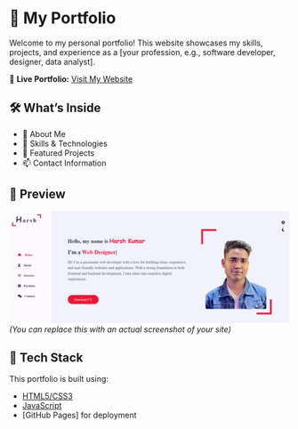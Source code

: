 # 💼 My Portfolio

Welcome to my personal portfolio! This website showcases my skills, projects, and experience as a [your profession, e.g., software developer, designer, data analyst].

🔗 **Live Portfolio:** [Visit My Website](https://your-portfolio-link.com)

## 🛠️ What’s Inside

- 🧠 About Me  
- 🧰 Skills & Technologies  
- 🚀 Featured Projects  
- 📫 Contact Information  

## 📸 Preview

![Portfolio Screenshot](preview.png)  
*(You can replace this with an actual screenshot of your site)*

## 🚧 Tech Stack

This portfolio is built using:

- [HTML5/CSS3](https://developer.mozilla.org/en-US/docs/Web)
- [JavaScript](https://developer.mozilla.org/en-US/docs/Web/JavaScript)
- [GitHub Pages] for deployment
